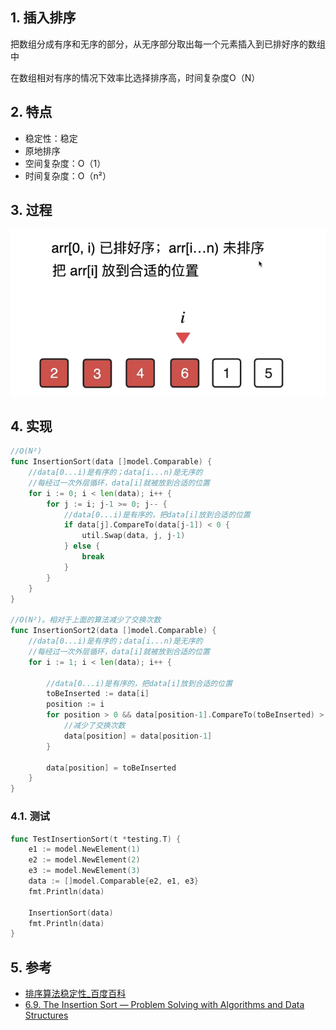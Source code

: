 ## 1. 插入排序

把数组分成有序和无序的部分，从无序部分取出每一个元素插入到已排好序的数组中

在数组相对有序的情况下效率比选择排序高，时间复杂度O（N）
## 2. 特点
- 稳定性：稳定
- 原地排序
- 空间复杂度：O（1）
- 时间复杂度：O（n²）
## 3. 过程
![](https://raw.githubusercontent.com/TDoct/images/master/1610888207_20210117205549271_12037.png)

## 4. 实现
```go
//O(N²)
func InsertionSort(data []model.Comparable) {
	//data[0...i)是有序的；data[i...n)是无序的
	//每经过一次外层循环，data[i]就被放到合适的位置
	for i := 0; i < len(data); i++ {
		for j := i; j-1 >= 0; j-- {
			//data[0...i)是有序的，把data[i]放到合适的位置
			if data[j].CompareTo(data[j-1]) < 0 {
				util.Swap(data, j, j-1)
			} else {
				break
			}
		}
	}
}

//O(N²)。相对于上面的算法减少了交换次数
func InsertionSort2(data []model.Comparable) {
	//data[0...i)是有序的；data[i...n)是无序的
	//每经过一次外层循环，data[i]就被放到合适的位置
	for i := 1; i < len(data); i++ {

        //data[0...i)是有序的，把data[i]放到合适的位置
		toBeInserted := data[i]
		position := i
		for position > 0 && data[position-1].CompareTo(toBeInserted) > 0 {
		    //减少了交换次数
			data[position] = data[position-1]
		}

		data[position] = toBeInserted
	}
}
```

### 4.1. 测试

```go
func TestInsertionSort(t *testing.T) {
	e1 := model.NewElement(1)
	e2 := model.NewElement(2)
	e3 := model.NewElement(3)
	data := []model.Comparable{e2, e1, e3}
	fmt.Println(data)

	InsertionSort(data)
	fmt.Println(data)
}

```
## 5. 参考
- [排序算法稳定性\_百度百科](https://baike.baidu.com/item/%E6%8E%92%E5%BA%8F%E7%AE%97%E6%B3%95%E7%A8%B3%E5%AE%9A%E6%80%A7/9763250?fr=aladdin)
- [6\.9\. The Insertion Sort — Problem Solving with Algorithms and Data Structures](https://runestone.academy/runestone/books/published/pythonds/SortSearch/TheInsertionSort.html)